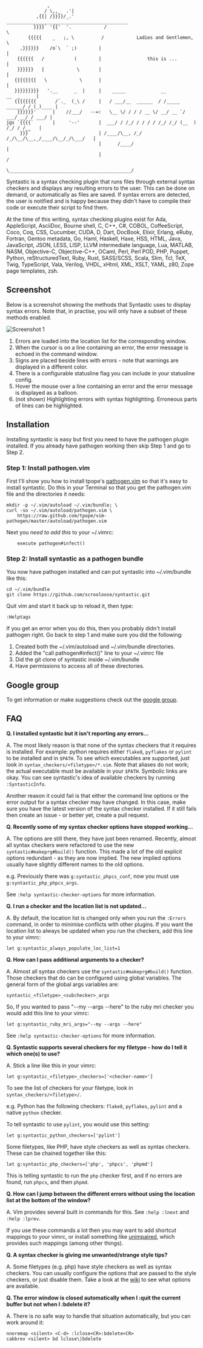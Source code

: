                    ,
                  / \,,_  .'|
               ,{{| /}}}}/_.'            _____________________________________________
              }}}}` '{{'  '.            /                                             \
            {{{{{    _   ;, \          /            Ladies and Gentlemen,              \
         ,}}}}}}    /o`\  ` ;)        |                                                |
        {{{{{{   /           (        |                 this is ...                    |
        }}}}}}   |            \       |                                                |
       {{{{{{{{   \            \      |                                                |
       }}}}}}}}}   '.__      _  |     |    _____             __             __  _      |
       {{{{{{{{       /`._  (_\ /     |   / ___/__  ______  / /_____ ______/ /_(_)____ |
        }}}}}}'      |    //___/   --=:   \__ \/ / / / __ \/ __/ __ `/ ___/ __/ / ___/ |
    jgs `{{{{`       |     '--'       |  ___/ / /_/ / / / / /_/ /_/ (__  ) /_/ / /__   |
         }}}`                         | /____/\__, /_/ /_/\__/\__,_/____/\__/_/\___/   |
                                      |      /____/                                    |
                                      |                                               /
                                       \_____________________________________________/




Syntastic is a syntax checking plugin that runs files through external syntax
checkers and displays any resulting errors to the user. This can be done on
demand, or automatically as files are saved. If syntax errors are detected, the
user is notified and is happy because they didn't have to compile their code or
execute their script to find them.

At the time of this writing, syntax checking plugins exist for Ada,
AppleScript, AsciiDoc, Bourne shell, C, C++, C#, COBOL, CoffeeScript, Coco,
Coq, CSS, Cucumber, CUDA, D, Dart, DocBook, Elixir, Erlang, eRuby, Fortran,
Gentoo metadata, Go, Haml, Haskell, Haxe, HSS, HTML, Java, JavaScript, JSON,
LESS, LISP, LLVM intermediate language, Lua, MATLAB, NASM, Objective-C,
Objective-C++, OCaml, Perl, Perl POD, PHP, Puppet, Python, reStructuredText,
Ruby, Rust, SASS/SCSS, Scala, Slim, Tcl, TeX, Twig, TypeScript, Vala, Verilog,
VHDL, xHtml, XML, XSLT, YAML, z80, Zope page templates, zsh.

## Screenshot

Below is a screenshot showing the methods that Syntastic uses to display syntax
errors.  Note that, in practise, you will only have a subset of these methods
enabled.

![Screenshot 1](https://github.com/scrooloose/syntastic/raw/master/_assets/screenshot_1.png)

1. Errors are loaded into the location list for the corresponding window.
2. When the cursor is on a line containing an error, the error message is echoed in the command window.
3. Signs are placed beside lines with errors - note that warnings are displayed in a different color.
4. There is a configurable statusline flag you can include in your statusline config.
5. Hover the mouse over a line containing an error and the error message is displayed as a balloon.
6. (not shown) Highlighting errors with syntax highlighting. Erroneous parts of lines can be highlighted.

## Installation

Installing syntastic is easy but first you need to have the pathogen plugin installed.  If you already
have pathogen working then skip Step 1 and go to Step 2.

### Step 1: Install pathogen.vim

First I'll show you how to install tpope's [pathogen.vim](https://github.com/tpope/vim-pathogen) so that 
it's easy to install syntastic.  Do this in your Terminal so that you get the pathogen.vim file 
and the directories it needs:

    mkdir -p ~/.vim/autoload ~/.vim/bundle; \
    curl -so ~/.vim/autoload/pathogen.vim \
        https://raw.github.com/tpope/vim-pathogen/master/autoload/pathogen.vim

Next you *need to add this* to your ~/.vimrc:

        execute pathogen#infect()

### Step 2: Install syntastic as a pathogen bundle

You now have pathogen installed and can put syntastic into ~/.vim/bundle like this:
    

    cd ~/.vim/bundle
    git clone https://github.com/scrooloose/syntastic.git

Quit vim and start it back up to reload it, then type:

    :Helptags

If you get an error when you do this, then you probably didn't install pathogen right.  Go back to
step 1 and make sure you did the following:

1. Created both the ~/.vim/autoload and ~/.vim/bundle directories.
2. Added the "call pathogen#infect()" line to your ~/.vimrc file
3. Did the git clone of syntastic inside ~/.vim/bundle
4. Have permissions to access all of these directories.


## Google group

To get information or make suggestions check out the [google group](https://groups.google.com/group/vim-syntastic).


## FAQ

__Q. I installed syntastic but it isn't reporting any errors...__

A. The most likely reason is that none of the syntax checkers that it requires is installed. For example: python requires either `flake8`, `pyflakes` or `pylint` to be installed and in `$PATH`. To see which executables are supported, just look in `syntax_checkers/<filetype>/*.vim`. Note that aliases do not work; the actual executable must be available in your `$PATH`. Symbolic links are okay.  You can see syntastic's idea of available checkers by running `:SyntasticInfo`.

Another reason it could fail is that either the command line options or the error output for a syntax checker may have changed. In this case, make sure you have the latest version of the syntax checker installed. If it still fails then create an issue - or better yet, create a pull request.

__Q. Recently some of my syntax checker options have stopped working...__

A. The options are still there, they have just been renamed. Recently, almost all syntax checkers were refactored to use the new `syntastic#makeprg#build()` function. This made a lot of the old explicit options redundant - as they are now implied. The new implied options usually have slightly different names to the old options.

e.g. Previously there was `g:syntastic_phpcs_conf`, now you must use `g:syntastic_php_phpcs_args`.

See `:help syntastic-checker-options` for more information.

__Q. I run a checker and the location list is not updated...__

A. By default, the location list is changed only when you run the `:Errors` command, in order to minimise conflicts with other plugins.  If you want the location list to always be updated when you run the checkers, add this line to your vimrc:
```vim
let g:syntastic_always_populate_loc_list=1
```

__Q. How can I pass additional arguments to a checker?__

A. Almost all syntax checkers use the `syntastic#makeprg#build()` function. Those checkers that do can be configured using global variables. The general form of the global args variables are:
```vim
syntastic_<filetype>_<subchecker>_args
```

So, If you wanted to pass "--my --args --here" to the ruby mri checker you would add this line to your vimrc:
```vim
let g:syntastic_ruby_mri_args="--my --args --here"
```

See `:help syntastic-checker-options` for more information.

__Q. Syntastic supports several checkers for my filetype - how do I tell it which one(s) to use?__

A. Stick a line like this in your vimrc:
```vim
let g:syntastic_<filetype>_checkers=['<checker-name>']
```

To see the list of checkers for your filetype, look in `syntax_checkers/<filetype>/`.

e.g. Python has the following checkers: `flake8`, `pyflakes`, `pylint` and a native `python` checker.

To tell syntastic to use `pylint`, you would use this setting:
```vim
let g:syntastic_python_checkers=['pylint']
```

Some filetypes, like PHP, have style checkers as well as syntax checkers. These can be chained together like this:
```vim
let g:syntastic_php_checkers=['php', 'phpcs', 'phpmd']
```

This is telling syntastic to run the `php` checker first, and if no errors are found, run `phpcs`, and then `phpmd`.

__Q. How can I jump between the different errors without using the location list at the bottom of the window?__

A. Vim provides several built in commands for this. See `:help :lnext` and `:help :lprev`.

If you use these commands a lot then you may want to add shortcut mappings to your vimrc, or install something like [unimpaired](https://github.com/tpope/vim-unimpaired), which provides such mappings (among other things).

__Q. A syntax checker is giving me unwanted/strange style tips?__

A. Some filetypes (e.g. php) have style checkers as well as syntax checkers. You can usually configure the options that are passed to the style checkers, or just disable them. Take a look at the [wiki](https://github.com/scrooloose/syntastic/wiki/Syntaxcheckers) to see what options are available.

__Q. The error window is closed automatically when I :quit the current buffer but not when I :bdelete it?__

A. There is no safe way to handle that situation automatically, but you can work around it:

```vim
nnoremap <silent> <C-d> :lclose<CR>:bdelete<CR>
cabbrev <silent> bd lclose\|bdelete
```
